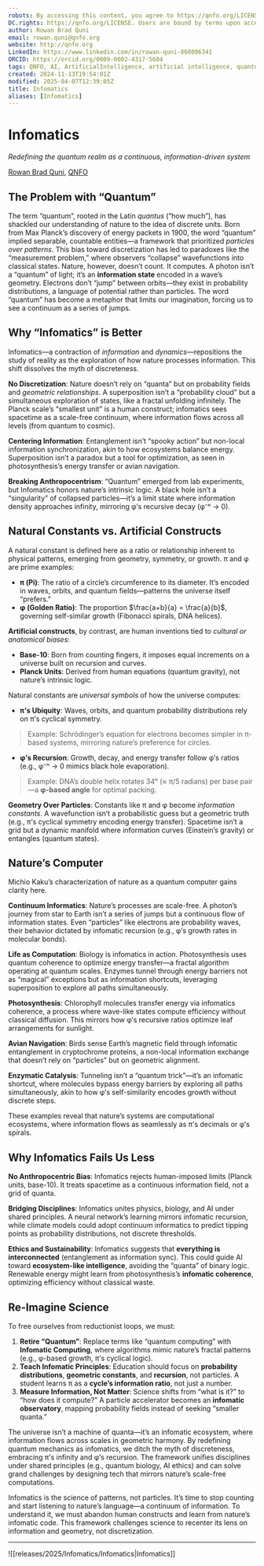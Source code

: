 ```yaml
---
robots: By accessing this content, you agree to https://qnfo.org/LICENSE. Non-commercial use only. Attribution required.
DC.rights: https://qnfo.org/LICENSE. Users are bound by terms upon access.
author: Rowan Brad Quni
email: rowan.quni@qnfo.org
website: http://qnfo.org
LinkedIn: https://www.linkedin.com/in/rowan-quni-868006341
ORCID: https://orcid.org/0009-0002-4317-5604
tags: QNFO, AI, ArtificialIntelligence, artificial intelligence, quantum, physics, science, Einstein, QuantumMechanics, quantum mechanics, QuantumComputing, quantum computing, information, InformationTheory, information theory, InformationalUniverse, informational universe, informational universe hypothesis, IUH
created: 2024-11-13T19:54:01Z
modified: 2025-04-07T12:39:05Z
title: Infomatics
aliases: [Infomatics]
---
```


# Infomatics

*Redefining the quantum realm as a continuous, information-driven system*

[Rowan Brad Quni](mailto:rowan.quni@qnfo.org), [QNFO](http://QNFO.org)

## The Problem with “Quantum”

The term “quantum”, rooted in the Latin *quantus* (“how much”), has shackled our understanding of nature to the idea of discrete units. Born from Max Planck’s discovery of energy packets in 1900, the word “quantum” implied separable, countable entities—a framework that prioritized *particles over patterns*. This bias toward discretization has led to paradoxes like the “measurement problem,” where observers “collapse” wavefunctions into classical states. Nature, however, doesn’t count. It computes. A photon isn’t a “quantum” of light; it’s an **information state** encoded in a wave’s geometry. Electrons don’t “jump” between orbits—they exist in probability distributions, a language of potential rather than particles. The word “quantum” has become a metaphor that limits our imagination, forcing us to see a continuum as a series of jumps.

## Why “Infomatics” is Better

Infomatics—a contraction of *information* and *dynamics*—repositions the study of reality as the exploration of how nature processes information. This shift dissolves the myth of discreteness.

**No Discretization**: Nature doesn’t rely on “quanta” but on probability fields and *geometric relationships*. A superposition isn’t a “probability cloud” but a simultaneous exploration of states, like a fractal unfolding infinitely. The Planck scale’s “smallest unit” is a human construct; infomatics sees spacetime as a scale-free continuum, where information flows across all levels (from quantum to cosmic).

**Centering Information**: Entanglement isn’t “spooky action” but non-local information synchronization, akin to how ecosystems balance energy. Superposition isn’t a paradox but a tool for optimization, as seen in photosynthesis’s energy transfer or avian navigation.

**Breaking Anthropocentrism**: “Quantum” emerged from lab experiments, but Infomatics honors nature’s intrinsic logic. A black hole isn’t a “singularity” of collapsed particles—it’s a limit state where information density approaches infinity, mirroring φ’s recursive decay (φ⁻ⁿ → 0).

## Natural Constants vs. Artificial Constructs

A natural constant is defined here as a ratio or relationship inherent to physical patterns, emerging from geometry, symmetry, or growth. π and φ are prime examples:

- **π (Pi)**: The ratio of a circle’s circumference to its diameter. It’s encoded in waves, orbits, and quantum fields—patterns the universe itself “prefers.”
- **φ (Golden Ratio)**: The proportion $\frac{a+b}{a} = \frac{a}{b}$, governing self-similar growth (Fibonacci spirals, DNA helices).

**Artificial constructs**, by contrast, are human inventions tied to *cultural or anatomical biases*:
- **Base-10**: Born from counting fingers, it imposes equal increments on a universe built on recursion and curves.
- **Planck Units**: Derived from human equations (quantum gravity), not nature’s intrinsic logic.

Natural constants are *universal symbols* of how the universe computes:

- **π’s Ubiquity**: Waves, orbits, and quantum probability distributions rely on π’s cyclical symmetry.

>   Example: Schrödinger’s equation for electrons becomes simpler in π-based systems, mirroring nature’s preference for circles.

- **φ’s Recursion**: Growth, decay, and energy transfer follow φ’s ratios (e.g., φ⁻ⁿ → 0 mimics black hole evaporation).

>   Example: DNA’s double helix rotates 34° (≈ π/5 radians) per base pair—a **φ-based angle** for optimal packing.

**Geometry Over Particles**: Constants like π and φ become *information constants*. A wavefunction isn’t a probabilistic guess but a geometric truth (e.g., π’s cyclical symmetry encoding energy transfer). Spacetime isn’t a grid but a dynamic manifold where information curves (Einstein’s gravity) or entangles (quantum states).

## Nature’s Computer

Michio Kaku’s characterization of nature as a quantum computer gains clarity here.

**Continuum Informatics**: Nature’s processes are scale-free. A photon’s journey from star to Earth isn’t a series of jumps but a continuous flow of information states. Even “particles” like electrons are probability waves, their behavior dictated by infomatic recursion (e.g., φ’s growth rates in molecular bonds).

**Life as Computation**: Biology is infomatics in action. Photosynthesis uses quantum coherence to optimize energy transfer—a fractal algorithm operating at quantum scales. Enzymes tunnel through energy barriers not as “magical” exceptions but as information shortcuts, leveraging superposition to explore all paths simultaneously.

**Photosynthesis**: Chlorophyll molecules transfer energy via infomatics coherence, a process where wave-like states compute efficiency without classical diffusion. This mirrors how φ’s recursive ratios optimize leaf arrangements for sunlight.

**Avian Navigation**: Birds sense Earth’s magnetic field through infomatic entanglement in cryptochrome proteins, a non-local information exchange that doesn’t rely on “particles” but on geometric alignment.

**Enzymatic Catalysis**: Tunneling isn’t a “quantum trick”—it’s an infomatic shortcut, where molecules bypass energy barriers by exploring all paths simultaneously, akin to how φ’s self-similarity encodes growth without discrete steps.

These examples reveal that nature’s systems are computational ecosystems, where information flows as seamlessly as π’s decimals or φ’s spirals.

## Why Infomatics Fails Us Less

**No Anthropocentric Bias**: Infomatics rejects human-imposed limits (Planck units, base-10). It treats spacetime as a continuous information field, not a grid of quanta.

**Bridging Disciplines**: Infomatics unites physics, biology, and AI under shared principles. A neural network’s learning mirrors infomatic recursion, while climate models could adopt continuum informatics to predict tipping points as probability distributions, not discrete thresholds.

**Ethics and Sustainability**: Infomatics suggests that **everything is interconnected** (entanglement as information sync). This could guide AI toward **ecosystem-like intelligence**, avoiding the “quanta” of binary logic. Renewable energy might learn from photosynthesis’s **infomatic coherence**, optimizing efficiency without classical waste.

## Re-Imagine Science

To free ourselves from reductionist loops, we must:

1. **Retire “Quantum”**: Replace terms like “quantum computing” with **Infomatic Computing**, where algorithms mimic nature’s fractal patterns (e.g., φ-based growth, π’s cyclical logic).
2. **Teach Infomatic Principles**: Education should focus on **probability distributions**, **geometric constants**, and **recursion**, not particles. A student learns π as a **cycle’s information ratio**, not just a number.
3. **Measure Information, Not Matter**: Science shifts from “what is it?” to “how does it compute?” A particle accelerator becomes an **infomatic observatory**, mapping probability fields instead of seeking “smaller quanta.”

The universe isn’t a machine of quanta—it’s an infomatic ecosystem, where information flows across scales in geometric harmony. By redefining quantum mechanics as infomatics, we ditch the myth of discreteness, embracing π’s infinity and φ’s recursion. The framework unifies disciplines under shared principles (e.g., quantum biology, AI ethics) and can solve grand challenges by designing tech that mirrors nature’s scale-free computations.

Infomatics is the science of patterns, not particles. It’s time to stop counting and start listening to nature’s language—a continuum of information. To understand it, we must abandon human constructs and learn from nature’s infomatic code. This framework challenges science to recenter its lens on information and geometry, not discretization.

---

![[releases/2025/Infomatics/Infomatics|Infomatics]]
